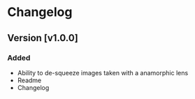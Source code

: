# Changelog

## Version [v1.0.0]

### Added

* Ability to de-squeeze images taken with a anamorphic lens
* Readme
* Changelog